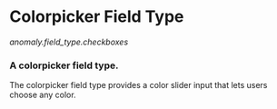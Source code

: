 # Colorpicker Field Type

*anomaly.field_type.checkboxes*

### A colorpicker field type.

The colorpicker field type provides a color slider input that lets users choose any color.
